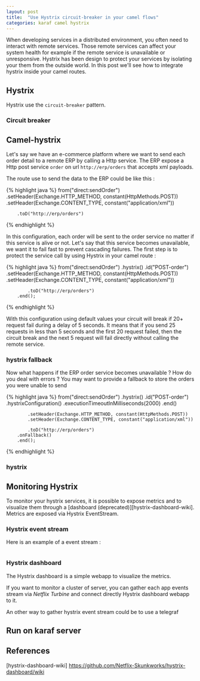 ```yaml
---
layout: post
title:  "Use Hystrix circuit-breaker in your camel flows" 
categories: karaf camel hystrix
---
```


When developing services in a distributed environment, you often need to interact with remote services. Those remote services
can affect your system health for example if the remote service is unavailable or unresponsive. Hystrix has been design to protect your services by isolating your them from the outside world. In this post we'll see how to integrate hystrix inside your camel routes.

## Hystrix

Hystrix use the `circuit-breaker` pattern.

### Circuit breaker

## Camel-hystrix

Let's say we have an e-commerce platform where we want to send each order detail to a remote ERP by calling a Http service.
The ERP expose a Http post service `order` on url `http://erp/orders` that accepts xml payloads.

The route use to send the data to the ERP could be like this :

{% highlight java %}
    from("direct:sendOrder")
        .setHeader(Exchange.HTTP_METHOD, constant(HttpMethods.POST))
        .setHeader(Exchange.CONTENT_TYPE, constant("application/xml"))

        .toD("http://erp/orders")
{% endhighlight %}

In this configuration, each order will be sent to the order service no matter if this service is alive or not.
Let's say that this service becomes unavailable, we want it to fail fast to prevent cascading failures.
The first step is to protect the service call by using Hystrix in your camel route :

{% highlight java %}
    from("direct:sendOrder")
        .hystrix()
            .id("POST-order")
            .setHeader(Exchange.HTTP_METHOD, constant(HttpMethods.POST))
            .setHeader(Exchange.CONTENT_TYPE, constant("application/xml"))

            .toD("http://erp/orders")
        .end();
{% endhighlight %}

With this configuration using default values your circuit will break if 20+ request fail during a delay of 5 seconds.
It means that if you send 25 requests in less than 5 seconds and the first 20 request failed, then the circuit break and the next 5 request will fail directly without calling the remote service.

### hystrix fallback

Now what happens if the ERP order service becomes unavailable ? How do you deal with errors ?
You may want to provide a fallback to store the orders you were unable to send

{% highlight java %}
    from("direct:sendOrder")
        .hystrix()
            .id("POST-order")
            .hystrixConfiguration()
                .executionTimeoutInMilliseconds(2000)
            .end()

            .setHeader(Exchange.HTTP_METHOD, constant(HttpMethods.POST))
            .setHeader(Exchange.CONTENT_TYPE, constant("application/xml"))
            
            .toD("http://erp/orders")
        .onFallback()
        .end();
{% endhighlight %}

### hystrix 

## Monitoring Hystrix

To monitor your hystrix services, it is possible to expose metrics and to visualize them through a [dashboard (deprecated)][hystrix-dashboard-wiki].
Metrics are exposed via Hystrix EventStream.

### Hystrix event stream

Here is an example of a event stream :
```
```

### Hystrix dashboard

The Hystrix dashboard is a simple webapp to visualize the metrics.

If you want to monitor a cluster of server, you can gather each app events stream via *Netflix Turbine* and connect directly Hystrix dashboard webapp to it.

An other way to gather hystrix event stream could be to use a telegraf

## Run on karaf server

## References

[hystrix-dashboard-wiki] https://github.com/Netflix-Skunkworks/hystrix-dashboard/wiki